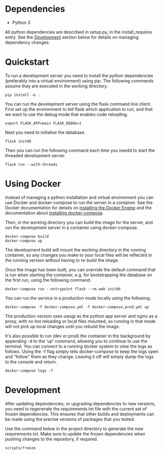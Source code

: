 # Dependencies

* Python 3

All python dependencies are described in setup.py, in the install_requires entry. See the [Development](#development) section below for details on managing dependency changes.

# Quickstart

To run a development server you need to install the python dependencies
(preferably into a virtual environment) using pip. The following commands assume
they are executed in the working directory.

```
pip install -e .
```

You can run the development server using the flask command line client. First set up the environment to tell flask which application to run, and that we want to use the debug mode that enables code reloading.

```
export FLASK_APP=main FLASK_DEBUG=1
```

Next you need to initialise the database.

```
flask initdb
```

Then you can run the following command each time you needd to start the threaded development server.

```
flask run --with-threads
```

# Using Docker

Instead of managing a python installation and virtual environment you can use Docker and docker-compose to run the server in a container. See the Docker documentation for details on [installing the Docker Engine](https://docs.docker.com/engine/installation/) and the documentation about [installing docker-compose](https://docs.docker.com/compose/install/).

Then, in the working directory you can build the image for the server, and run the development server in a container using docker-compose.

```
docker-compose build
docker-compose up
```

The development build will mount the working directory in the running container, so any changes you make to your local files will be reflected in the running version without having to re-build the image.

Once the image has been built, you can override the default command that is run when starting the container, e.g. for bootstrapping the database on the first run, using the following command.

```
docker-compose run --entrypoint flask --rm web initdb
```

You can run the service in a production mode locally using the following.

```
docker-compose -f docker-compose.yml -f docker-compose.prod.yml up
```

The production version uses uwsgi as the python app server and nginx as a proxy, with no hot reloading or local files mounted, so running in that mode will not pick up local changes until you rebuild the image.

It's also possible to run (dev or prod) the container in the background by appending -d to the 'up' command, allowing you to continue to use the terminal. You can connect to a running docker system to view the logs as follows. Using the -f flag simply tells docker-compose to keep the logs open and "follow" them as they change. Leaving it off will simply dump the logs to the console and return.

```
docker-compose logs -f
```

# Development

After updating dependencies, or upgrading dependencies to new versions, you need to regenerate the requirements.txt file with the current set of frozen dependencies. This ensures that other builds and deployments can be made using the precise versions of packages that you tested.

Use the command below in the project directory to generate the new requirements.txt. Make sure to update the frozen dependencies when pushing changes to the repository, if required.

```
scripts/freeze
```

